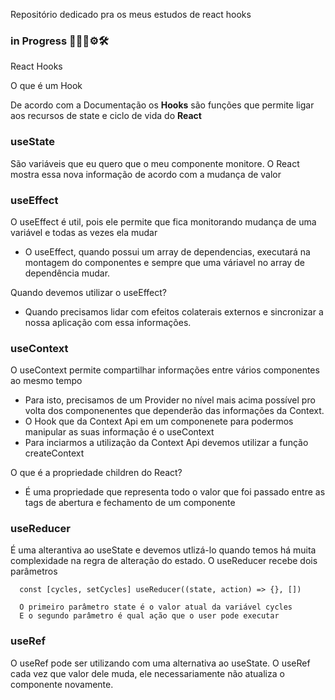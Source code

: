 Repositório dedicado pra os meus estudos de react hooks

### in Progress 👩🏾‍💻⚙🛠

React Hooks

O que é um Hook

<p>De acordo com a Documentação os <strong>Hooks</strong> são funções que permite ligar
aos recursos de state e ciclo de vida do <strong>React</strong></p>

### useState
São variáveis que eu quero que o meu componente monitore.
O React mostra essa nova informação de acordo com a mudança de valor

### useEffect
O useEffect é util, pois ele permite que fica monitorando mudança de uma variável e todas as vezes ela mudar
  -  O useEffect, quando possui um array de dependencias, executará na montagem do componentes e sempre que uma váriavel
  no array de dependência mudar.
  
Quando devemos utilizar o useEffect? 
  - Quando precisamos lidar com efeitos colaterais externos e sincronizar a nossa aplicação com essa informações.

### useContext
O useContext permite compartilhar informações entre vários componentes ao mesmo tempo
 - Para isto, precisamos de um Provider no nível mais acima possível pro volta dos componenentes que dependerão
das informações da Context.
 - O Hook que da Context Api em um componenete para podermos manipular as suas informação é o useContext
 - Para inciarmos a utilização da Context Api devemos utilizar a função createContext

O que é a propriedade children do React?
 - É uma propriedade que representa todo o valor que foi passado entre as tags de abertura e fechamento de um componente

### useReducer
É uma alterantiva ao useState e devemos utlizá-lo quando temos há muita complexidade na regra de alteração do estado. O 
useReducer recebe dois parâmetros
```
  const [cycles, setCycles] useReducer((state, action) => {}, [])
  
  O primeiro parâmetro state é o valor atual da variável cycles
  E o segundo parâmetro é qual ação que o user pode executar 
```

### useRef
O useRef pode ser utilizando com uma alternativa ao useState. O useRef cada vez que valor dele muda,
ele necessariamente não atualiza o componente novamente.
